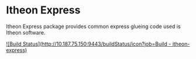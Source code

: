 Itheon Express
==============

Itheon Express package provides common express glueing code used is Itheon software.

[![Build Status](http://10.187.75.150:9443/buildStatus/icon?job=Build - itheon-express)](http://10.187.75.150:9443/view/unit-test/job/Build%20-%20itheon-express/)